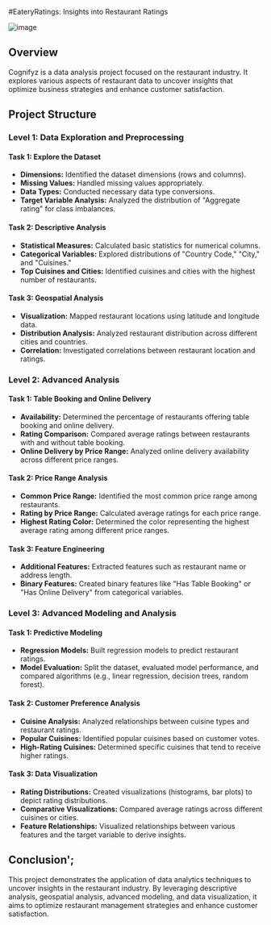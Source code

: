 #EateryRatings: Insights into Restaurant Ratings

![image](https://github.com/user-attachments/assets/44c2ceb2-1f69-4eeb-b26b-9ed2639447b0)



## Overview
Cognifyz is a data analysis project focused on the restaurant industry. It explores various aspects of restaurant data to uncover insights that optimize business strategies and enhance customer satisfaction.

## Project Structure

### Level 1: Data Exploration and Preprocessing

#### Task 1: Explore the Dataset
- **Dimensions:** Identified the dataset dimensions (rows and columns).
- **Missing Values:** Handled missing values appropriately.
- **Data Types:** Conducted necessary data type conversions.
- **Target Variable Analysis:** Analyzed the distribution of "Aggregate rating" for class imbalances.

#### Task 2: Descriptive Analysis
- **Statistical Measures:** Calculated basic statistics for numerical columns.
- **Categorical Variables:** Explored distributions of "Country Code," "City," and "Cuisines."
- **Top Cuisines and Cities:** Identified cuisines and cities with the highest number of restaurants.

#### Task 3: Geospatial Analysis
- **Visualization:** Mapped restaurant locations using latitude and longitude data.
- **Distribution Analysis:** Analyzed restaurant distribution across different cities and countries.
- **Correlation:** Investigated correlations between restaurant location and ratings.

### Level 2: Advanced Analysis

#### Task 1: Table Booking and Online Delivery
- **Availability:** Determined the percentage of restaurants offering table booking and online delivery.
- **Rating Comparison:** Compared average ratings between restaurants with and without table booking.
- **Online Delivery by Price Range:** Analyzed online delivery availability across different price ranges.

#### Task 2: Price Range Analysis
- **Common Price Range:** Identified the most common price range among restaurants.
- **Rating by Price Range:** Calculated average ratings for each price range.
- **Highest Rating Color:** Determined the color representing the highest average rating among different price ranges.

#### Task 3: Feature Engineering
- **Additional Features:** Extracted features such as restaurant name or address length.
- **Binary Features:** Created binary features like "Has Table Booking" or "Has Online Delivery" from categorical variables.

### Level 3: Advanced Modeling and Analysis

#### Task 1: Predictive Modeling
- **Regression Models:** Built regression models to predict restaurant ratings.
- **Model Evaluation:** Split the dataset, evaluated model performance, and compared algorithms (e.g., linear regression, decision trees, random forest).

#### Task 2: Customer Preference Analysis
- **Cuisine Analysis:** Analyzed relationships between cuisine types and restaurant ratings.
- **Popular Cuisines:** Identified popular cuisines based on customer votes.
- **High-Rating Cuisines:** Determined specific cuisines that tend to receive higher ratings.

#### Task 3: Data Visualization
- **Rating Distributions:** Created visualizations (histograms, bar plots) to depict rating distributions.
- **Comparative Visualizations:** Compared average ratings across different cuisines or cities.
- **Feature Relationships:** Visualized relationships between various features and the target variable to derive insights.

## Conclusion';
This project demonstrates the application of data analytics techniques to uncover insights in the restaurant industry. By leveraging descriptive analysis, geospatial analysis, advanced modeling, and data visualization, it aims to optimize restaurant management strategies and enhance customer satisfaction.

